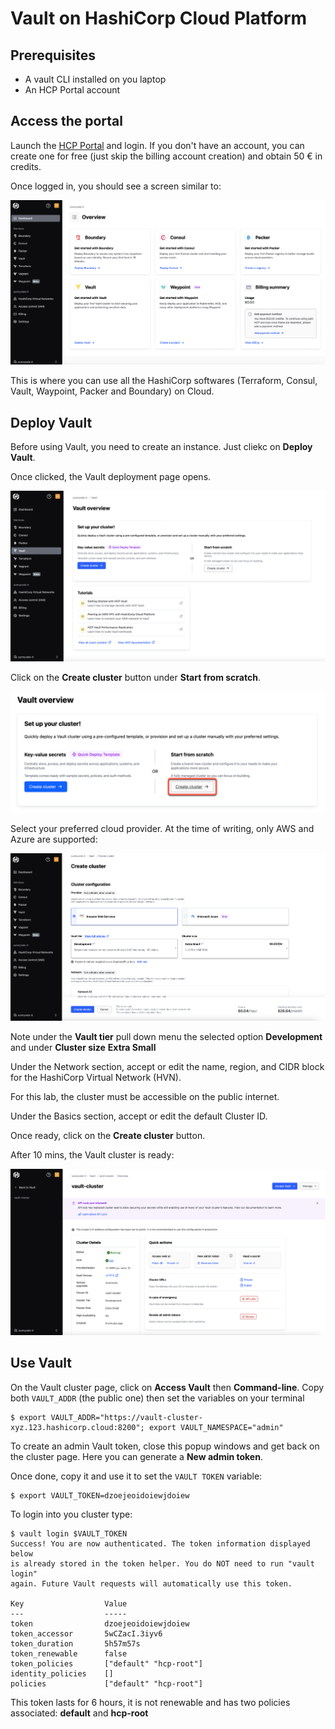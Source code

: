 # Vault on HashiCorp Cloud Platform

## Prerequisites

- A vault CLI installed on you laptop
- An HCP Portal account

## Access the portal

Launch the [HCP Portal](https://cloud.hashicorp.com) and login. If you don't have an account, you can create one for free (just skip the billing account creation) and obtain 50 € in credits.

Once logged in, you should see a screen similar to:

![](img/1.png)

This is where you can use all the HashiCorp softwares (Terraform, Consul, Vault, Waypoint, Packer and Boundary) on Cloud.

## Deploy Vault

Before using Vault, you need to create an instance. Just cliekc on **Deploy Vault**.

Once clicked, the Vault deployment page opens.

![](img/2.png)

Click on the **Create cluster** button under **Start from scratch**.

![](img/3.png)

Select your preferred cloud provider. At the time of writing, only AWS and Azure are supported:

![](img/4.png)

Note under the **Vault tier** pull down menu the selected option **Development** and under **Cluster size** **Extra Small**

Under the Network section, accept or edit the name, region, and CIDR block for the HashiCorp Virtual Network (HVN).

For this lab, the cluster must be accessible on the public internet.

Under the Basics section, accept or edit the default Cluster ID.

Once ready, click on the **Create cluster** button.

After 10 mins, the Vault cluster is ready:

![](img/5.png)

## Use Vault

On the Vault cluster page, click on **Access Vault** then **Command-line**. Copy both `VAULT_ADDR` (the public one) then set the variables on your terminal

```console
$ export VAULT_ADDR="https://vault-cluster-xyz.123.hashicorp.cloud:8200"; export VAULT_NAMESPACE="admin"
```

To create an admin Vault token, close this popup windows and get back on the cluster page. Here you can generate a **New admin token**. 

Once done, copy it and use it to set the `VAULT TOKEN` variable:

```console
$ export VAULT_TOKEN=dzoejeoidoiewjdoiew
```

To login into you cluster type:

```console
$ vault login $VAULT_TOKEN
Success! You are now authenticated. The token information displayed below
is already stored in the token helper. You do NOT need to run "vault login"
again. Future Vault requests will automatically use this token.

Key                  Value
---                  -----
token                dzoejeoidoiewjdoiew
token_accessor       5wCZacI.3iyv6
token_duration       5h57m57s
token_renewable      false
token_policies       ["default" "hcp-root"]
identity_policies    []
policies             ["default" "hcp-root"]
```

This token lasts for 6 hours, it is not renewable and has two policies associated: **default** and **hcp-root**